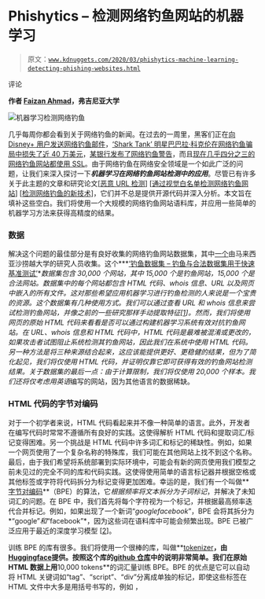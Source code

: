 # Phishytics – 检测网络钓鱼网站的机器学习

> 原文：[`www.kdnuggets.com/2020/03/phishytics-machine-learning-detecting-phishing-websites.html`](https://www.kdnuggets.com/2020/03/phishytics-machine-learning-detecting-phishing-websites.html)

评论

**作者 [Faizan Ahmad](http://faizanahmad.tech/)，弗吉尼亚大学**

![机器学习检测网络钓鱼](https://faizanahmad.tech/blog/2020/02/phishytics-machine-learning-for-phishing-websites-detection/)

几乎每周你都会看到关于网络钓鱼的新闻。在过去的一周里，黑客们正在[向 Disney+ 用户发送网络钓鱼邮件](https://www.cordcuttersnews.com/disney-hackers-are-sending-phishing-emails-heres-how-to-stay-safe/)，[‘Shark Tank’ 明星巴巴拉·科克伦在网络钓鱼骗局中损失了近 40 万美元](https://pagesix.com/2020/02/26/shark-tank-star-barbara-corcoran-loses-almost-400k-in-phishing-scam/)，[某银行发布了网络钓鱼警告](https://www.kcci.com/article/bank-issues-warning-over-phishing-attempts-and-phone-scams/31112737#)，而且[现在几乎四分之三的网络钓鱼网站都使用 SSL](https://www.helpnetsecurity.com/2020/02/26/phishing-ssl/)。由于网络钓鱼在网络安全领域是一个如此广泛的问题，让我们来深入探讨一下***机器学习在网络钓鱼网站检测中的应用***。尽管已有许多关于此主题的文章和研究论文[[恶意 URL 检测](https://arxiv.org/pdf/1701.07179.pdf)] [[通过视觉白名单检测网络钓鱼网站](https://arxiv.org/abs/1909.00300)] [[检测网络钓鱼的新技术](https://arxiv.org/pdf/1510.06501.pdf)]，它们并不总是提供开源代码并深入分析。本文旨在填补这些空白。我们将使用一个大规模的网络钓鱼网站语料库，并应用一些简单的机器学习方法来获得高精度的结果。

### 数据

解决这个问题的最佳部分是有良好收集的网络钓鱼网站数据集，其中[一个](http://www.fcsit.unimas.my/research/legit-phish-set)由马来西亚沙捞越大学的研究人员收集。这个***[‘钓鱼数据集 – 钓鱼与合法数据集用于快速基准测试’](http://www.fcsit.unimas.my/research/legit-phish-set)***数据集包含 30,000 个网站，其中 15,000 个是钓鱼网站，15,000 个是合法网站。数据集中的每个网站都包含 HTML 代码、whois 信息、URL 以及网页中嵌入的所有文件。这对那些希望应用机器学习进行钓鱼检测的人来说是一个宝贵的资源。这个数据集有几种使用方式。我们可以通过查看 URL 和 whois 信息来尝试检测钓鱼网站，并像之前的一些研究那样手动提取特征[[1](https://arxiv.org/pdf/1701.07179.pdf)]。然而，我们将使用网页的原始 HTML 代码来看看是否可以通过构建机器学习系统有效对抗钓鱼网站。在 URL、whois 信息和 HTML 代码中，HTML 代码是最难被混淆或更改的，如果攻击者试图阻止系统检测其钓鱼网站，因此我们在系统中使用 HTML 代码。另一种方法是将三种来源结合起来，这应该能提供更好、更稳健的结果，但为了简化起见，我们将仅使用 HTML 代码，并证明仅靠它即可获得有效的钓鱼网站检测结果。关于数据集的最后一点：由于计算限制，我们将仅使用 20,000 个样本。我们还将仅考虑用*英语*编写的网站，因为其他语言的数据稀缺。

### HTML 代码的字节对编码

对于一个初学者来说，HTML 代码看起来并不像一种简单的语言。此外，开发者在编写代码时常常不遵循所有良好的实践。这使得解析 HTML 代码和提取词汇/标记变得困难。另一个挑战是 HTML 代码中许多词汇和标记的稀缺性。例如，如果一个网页使用了一个复杂名称的特殊库，我们可能在其他网站上找不到这个名称。最后，由于我们希望将系统部署到实际环境中，可能会有新的网页使用我们模型之前未见过的完全不同的库和代码实践。这使得使用简单的语言标记器并根据空格或其他标签或字符将代码拆分为标记变得更加困难。幸运的是，我们有一个叫做**[字节对编码](https://en.wikipedia.org/wiki/Byte_pair_encoding)**（BPE）的算法，它*根据频率将文本拆分为子词标记*，并解决了未知词汇的问题。在 BPE 中，我们首先将每个字符视为一个标记，并根据最高频率迭代合并标记。例如，如果出现了一个新词“*googlefacebook*”，BPE 会将其拆分为*“google”*和*“facebook”*，因为这些词在语料库中可能会频繁出现。BPE 已被广泛应用于最近的深度学习模型 [[2](https://arxiv.org/abs/1508.07909)]。

训练 BPE 的库有很多。我们将使用一个很棒的库，叫做**[tokenizer](https://github.com/huggingface/tokenizers)**，由[Huggingface](https://huggingface.co/)提供。按照这个库的[github 仓库](https://github.com/huggingface/tokenizers)中的说明非常简单。我们在原始 HTML 数据上用**10,000 tokens**的词汇量训练 BPE。BPE 的优点是它可以自动将 HTML 关键词如“tag”、“script”、“div”分离成单独的标记，即使这些标签在 HTML 文件中大多是用括号书写的，例如 <tag>，<script>。训练后，我们得到一个保存的标记器实例，我们可以用它将任何 HTML 文件标记化为单独的标记。这些标记用于机器学习模型中。

![图](img/53aded7e5f0ccf06b2922c1d7ec60c43.png)

图：HTML 代码中 BPE 标记的数量直方图

### TFIDF 与字节对编码

一旦我们从 HTML 文件中获取了令牌，就可以应用任何模型。然而，与现在大多数人所做的不同，我们不会使用像卷积神经网络 (CNN) 或递归神经网络 (RNN) 这样的深度学习模型。这主要是因为深度学习模型的计算复杂性和数据集相对较小。上图展示了 1000 个 HTML 文件中 BPE 令牌的直方图。我们可以看到，这些文件包含数千个令牌，其处理在像 CNN 和 RNN 这样的复杂模型中将会产生较高的计算成本。此外，对于网络钓鱼检测，令牌顺序并不是必需的。这将在查看结果时显而易见。因此，我们将简单地在 BPE 的每个令牌上应用 TFIDF 权重。

正如在之前关于 [作者归属](https://faizanahmad.tech/blog/2020/02/large-scale-authorship-attribution-machine-learning/) 的帖子中解释的那样，TFIDF 代表词频（term frequency）和逆文档频率（inverse document frequency），可以通过下面给出的公式计算。词频（tf）是文档 ***j*** 中词 ***i*** 的计数，而逆文档频率（idf）表示每个词在语料库中的稀有性和重要性。文档频率是通过统计词 ***i*** 在所有文档中出现的次数来计算的。 TF-IDF 给我们每个文档中每个词的权重，即 tf 和 idf 的乘积。

(1) ![\begin{equation*} w_{i,j} = tf_{i,j} * df_i \end{equation*}](img/35939d2378d3032bd22800d8f9e61f66.png)

### 机器学习分类器

为了保持简洁，我们将使用来自 scikit-learn 的 [随机森林分类器](https://scikit-learn.org/stable/modules/generated/sklearn.ensemble.RandomForestClassifier.html) (RF)。为了训练分类器，我们将数据分成 90% 的训练集和 10% 的测试集。由于我们不打算对任何超参数进行广泛调优，因此没有进行交叉验证。我们将使用 scikit-learn 实现中的随机森林的默认超参数。与需要长时间训练的深度学习模型相比，RF 在 CPU 上训练时间不到 2 分钟，并且可以展示有效的结果，下一步将展示这些结果。为了展示性能的鲁棒性，我们在数据的不同划分上训练模型 5 次，并报告平均测试结果。

### 结果

| 准确率 | 精确率 | 召回率 | F1 分数 | AUC |
| --- | --- | --- | --- | --- |
| 98.55 | 98.29 | 98.82 | 98.55 | 99.68 |

网络钓鱼网站检测结果

上表显示了在 5 次实验中对测试数据的平均结果。乍一看，这些结果似乎非常好，尤其是在没有任何超参数调整和使用简单模型的情况下。然而，这些结果并没有那么出色。该模型对两个类别的精度都达到了 98%，这意味着在检测网络钓鱼网站时，它会产生大约 2% 的假正例。这在安全上下文中是一个巨大的数字。假正例是指机器学习模型认为是网络钓鱼的网站，但实际上是合法的网站。如果用户经常遇到假正例，他们的用户体验会很差，可能不愿意再使用这个模型。此外，安全人员在处理假正例时会[遇到威胁警报疲劳](https://www.csoonline.com/article/3191379/false-positives-still-cause-alert-fatigue.html)。假正例在下方的混淆矩阵中得到了进一步量化，其中 x 轴显示实际类别，y 轴显示预测类别。尽管模型实现了很高的准确率，但仍有 11 次实例中，模型预测“网络钓鱼”的网站实际上是一个安全的网站。

| 16（假负例） | 912（真负例） | **合法** |
| --- | --- | --- |
| 920（真正例） | 11（假正例） | **网络钓鱼** |
| **网络钓鱼** | **合法** | 预测类别 |
| 实际类别 |

模型的混淆矩阵

既然我们知道模型仍然存在问题，不能直接部署它，让我们看看一个潜在的解决方案。我们将使用[接收器操作特征曲线 (ROC)](https://en.wikipedia.org/wiki/Receiver_operating_characteristic) 来查看假正例和真正例率。在下图中，可以很容易地看到，对于高达 80% 的真正例率，我们的假正例率为 0%，这可以用于决策。

![图](img/0ac09f5d79947d25d35c34f52f3aa575.png)

图：ROC 曲线

ROC 曲线显示，对于特定的置信度阈值（**红点**），真正例率大约为 80-90%，而假正例率接近零。为了证明这一点，让我们查看不同的置信度阈值并绘制与之相关的指标。为了应用 ***x%*** 的置信度阈值，我们将仅保留模型对网站是合法网站还是网络钓鱼网站有超过 ***x%*** 置信度的网站。当我们这样做时，我们可以识别的网络钓鱼网站的总数（真正例率）会减少，但我们的准确率会显著提高，精度也接近 100%。

![图](img/ac107008e1b165f321164654f1051663.png)

图：置信度阈值对准确性、TPR 和 FP 的影响

上图演示了置信度阈值对**测试准确率**、**假阳性数量**和**真正阳性率**的影响。我们可以看到，当我们使用默认阈值 0.5 时，我们有 11 个假阳性。随着我们开始提高置信度分数，真正阳性率下降，但假阳性数量变得非常低。最后，在图表的最后一点，我们的精度为零假阳性。这意味着每当我们的模型表示一个网站正在进行钓鱼时，它是***总是***准确的。然而，由于我们的真正阳性率已下降到 82%，模型现在只能检测大约 82%的钓鱼网站。这就是机器学习如何在网络安全中使用，通过观察假阳性和真正阳性之间的权衡。大多数时候，我们希望假阳性率极低。在这种情况下，可以采用上述方法从模型中获得有效的结果。

### 限制

在结束这篇文章之前，让我们讨论一下我们上面看到的方法的一些局限性。首先，我们的数据集相当大，但对于所有类型的钓鱼网站来说，它并不全面。在过去的几年里，可能有数百万个钓鱼网站，但数据集中仅包含 15,000 个。随着黑客技术的进步，新出现的钓鱼网站可能不会犯旧有的错误，这可能使得使用上述模型来检测它们变得困难。其次，由于 TFIDF 特征表示并未考虑代码编写的顺序，我们可能会丢失信息。这个问题在深度学习方法中不会出现，因为它们可以顺序处理序列并考虑代码的顺序。此外，由于我们使用的是原始 HTML 代码，攻击者可以观察模型的预测结果，并花时间尝试在代码中设计混淆，使模型失效。最后，有人可以使用现成的代码混淆工具来混淆 HTML 代码，这将使模型再次失效，因为它只见过普通的 HTML 代码文件。然而，尽管有这些局限性，机器学习仍然可以非常有效地补充钓鱼黑名单，如[Google Safe Browsing](https://safebrowsing.google.com/)使用的那种。将黑名单与机器学习系统结合，可以提供比单独依赖黑名单更好的结果。

### 开源代码

正如我在这个博客的第一篇文章中讨论的那样，我会始终开源我在博客中讨论的项目的代码。延续这一传统，这里是复制所有实验、训练自己钓鱼检测模型以及使用我预训练模型测试新网站的链接。

**Github 仓库:** [`github.com/faizann24/phishytics-machine-learning-for-phishing`](https://github.com/faizann24/phishytics-machine-learning-for-phishing)

**简介: [Faizan Ahmad](http://faizanahmad.tech/)** 目前是弗吉尼亚大学（UVA）的硕士生，并在 UVA 的麦金泰尔商学院担任研究助理。他将于 2020 年 6 月加入 Facebook 担任安全工程师。他的兴趣在于网络安全、机器学习和商业分析的交叉点，他在这些领域做了大量的研究和工业项目。

[原文](https://faizanahmad.tech/blog/2020/02/phishytics-machine-learning-for-phishing-websites-detection/) 。已获得许可转载。

**相关内容：**

+   将数据科学应用于网络安全网络攻击与事件

+   信任与安全中的 7 大数据科学应用案例

+   深度伪造技术的安全风险

* * *

## 我们的前三名课程推荐

![](img/0244c01ba9267c002ef39d4907e0b8fb.png) 1\. [谷歌网络安全证书](https://www.kdnuggets.com/google-cybersecurity) - 快速通道进入网络安全职业。

![](img/e225c49c3c91745821c8c0368bf04711.png) 2\. [谷歌数据分析专业证书](https://www.kdnuggets.com/google-data-analytics) - 提升你的数据分析技能

![](img/0244c01ba9267c002ef39d4907e0b8fb.png) 3\. [谷歌 IT 支持专业证书](https://www.kdnuggets.com/google-itsupport) - 支持组织的 IT 工作

* * *

### 更多相关内容

+   [无需编码即可轻松从网站抓取图像](https://www.kdnuggets.com/2022/06/octoparse-scrape-images-easily-websites-nocoding-way.html)

+   [获取数据科学项目中惊人数据的 10 个网站](https://www.kdnuggets.com/2023/04/10-websites-get-amazing-data-data-science-projects.html)

+   [使用 Eurybia 检测数据漂移以确保生产 ML 模型质量](https://www.kdnuggets.com/2022/07/detecting-data-drift-ensuring-production-ml-model-quality-eurybia.html)

+   [检测 ChatGPT、GPT3 和 GPT2 的 5 个免费工具](https://www.kdnuggets.com/2023/02/5-free-tools-detecting-chatgpt-gpt3-gpt2.html)

+   [检测 ChatGPT、GPT-4、Bard 和 Claude 的 10 个最佳工具](https://www.kdnuggets.com/2023/05/top-10-tools-detecting-chatgpt-gpt4-bard-llms.html)

+   [每个机器学习工程师都应该掌握的 5 项机器学习技能…](https://www.kdnuggets.com/2023/03/5-machine-learning-skills-every-machine-learning-engineer-know-2023.html)
